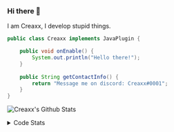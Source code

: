 ### Hi there 👋

I am Creaxx, I develop stupid things. 

```java
public class Creaxx implements JavaPlugin {

    public void onEnable() {
        System.out.println("Hello there!");
    }
    
    public String getContactInfo() {
        return "Message me on discord: Creaxx#0001";
    }
}
```

![Creaxx's Github Stats](https://github-readme-stats.vercel.app/api?username=CreaxxOG&show_icons=true&theme=dark&count_private=true)

<details>
  <summary>Code Stats</summary>

<!--START_SECTION:waka-->
![Code Time](http://img.shields.io/badge/Code%20Time-620%20hrs%2059%20mins-blue)

![Lines of code](https://img.shields.io/badge/From%20Hello%20World%20I%27ve%20Written-8%20Thousand%20lines%20of%20code-blue)

**🐱 My GitHub Data** 

> 🏆 61 Contributions in the Year 2022
 > 
> 📦 388.1 kB Used in GitHub's Storage 
 > 
> 🚫 Not Opted to Hire
 > 
> 📜 1 Public Repository 
 > 
> 🔑 5 Private Repositories  
 > 
**I'm a Night 🦉** 

```text
🌞 Morning    22 commits     ███░░░░░░░░░░░░░░░░░░░░░░   12.43% 
🌆 Daytime    62 commits     ████████░░░░░░░░░░░░░░░░░   35.03% 
🌃 Evening    89 commits     ████████████░░░░░░░░░░░░░   50.28% 
🌙 Night      4 commits      ░░░░░░░░░░░░░░░░░░░░░░░░░   2.26%

```
📅 **I'm Most Productive on Friday** 

```text
Monday       20 commits     ██░░░░░░░░░░░░░░░░░░░░░░░   11.3% 
Tuesday      16 commits     ██░░░░░░░░░░░░░░░░░░░░░░░   9.04% 
Wednesday    26 commits     ███░░░░░░░░░░░░░░░░░░░░░░   14.69% 
Thursday     28 commits     ████░░░░░░░░░░░░░░░░░░░░░   15.82% 
Friday       35 commits     █████░░░░░░░░░░░░░░░░░░░░   19.77% 
Saturday     32 commits     ████░░░░░░░░░░░░░░░░░░░░░   18.08% 
Sunday       20 commits     ██░░░░░░░░░░░░░░░░░░░░░░░   11.3%

```


📊 **This Week I Spent My Time On** 

```text
💬 Programming Languages: 
Java                     25 mins             ████████████████████████░   98.34% 
YAML                     0 secs              ░░░░░░░░░░░░░░░░░░░░░░░░░   1.59% 
XML                      0 secs              ░░░░░░░░░░░░░░░░░░░░░░░░░   0.07%

🔥 Editors: 
IntelliJ                 25 mins             █████████████████████████   100.0%

```

**I Mostly Code in Java** 

```text
Java                     5 repos             █████████████████░░░░░░░░   71.43% 
EJS                      1 repo              ███░░░░░░░░░░░░░░░░░░░░░░   14.29% 
Kotlin                   1 repo              ███░░░░░░░░░░░░░░░░░░░░░░   14.29%

```



 Last Updated on 29/04/2022 06:30:29 UTC
<!--END_SECTION:waka-->
</details>
